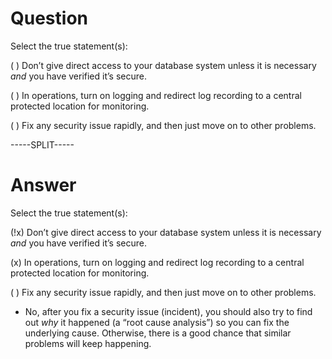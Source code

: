 # Question

Select the true statement(s):

( ) Don’t give direct access to your database system unless it is necessary *and* you have verified it’s secure.

( ) In operations, turn on logging and redirect log recording to a central protected location for monitoring.

( ) Fix any security issue rapidly, and then just move on to other problems.

-----SPLIT-----

# Answer

Select the true statement(s):

(!x) Don’t give direct access to your database system unless it is necessary *and* you have verified it’s secure.

(x) In operations, turn on logging and redirect log recording to a central protected location for monitoring.

( ) Fix any security issue rapidly, and then just move on to other problems.
- No, after you fix a security issue (incident), you should also try to find out *why* it happened (a “root cause analysis”) so you can fix the underlying cause. Otherwise, there is a good chance that similar problems will keep happening.